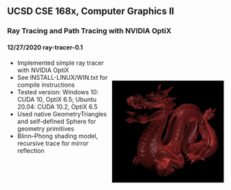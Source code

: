 ## UCSD CSE 168x, Computer Graphics II
### Ray Tracing and Path Tracing with NVIDIA OptiX
#### 12/27/2020 ray-tracer-0.1
<img src="Scenes/images/dragon_1.png" width="260" align="right" vspace = "50">

- Implemented simple ray tracer with NVIDIA OptiX
- See INSTALL-LINUX/WIN.txt for compile instructions
- Tested version: Windows 10: CUDA 10, OptiX 6.5; Ubuntu 20.04: CUDA 10.2, OptiX 6.5
- Used native GeometryTriangles and self-defined Sphere for geometry primitives
- Blinn–Phong shading model, recursive trace for mirror reflection